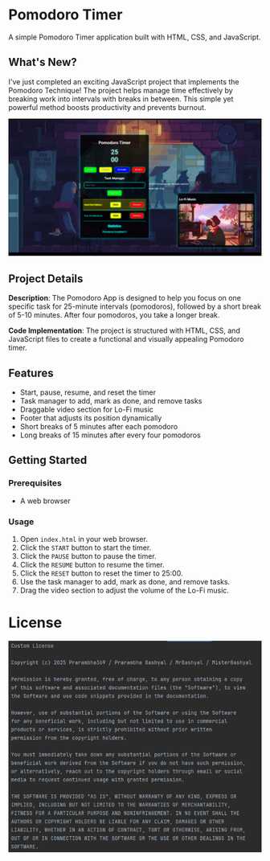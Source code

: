 # Pomodoro Timer

A simple Pomodoro Timer application built with HTML, CSS, and JavaScript.

## What's New?

I've just completed an exciting JavaScript project that implements the Pomodoro Technique! The project helps manage time effectively by breaking work into intervals with breaks in between. This simple yet powerful method boosts productivity and prevents burnout.

![img.png](img.png)

## Project Details

**Description**: The Pomodoro App is designed to help you focus on one specific task for 25-minute intervals (pomodoros), followed by a short break of 5-10 minutes. After four pomodoros, you take a longer break.

**Code Implementation**: The project is structured with HTML, CSS, and JavaScript files to create a functional and visually appealing Pomodoro timer.

## Features

- Start, pause, resume, and reset the timer
- Task manager to add, mark as done, and remove tasks
- Draggable video section for Lo-Fi music
- Footer that adjusts its position dynamically
- Short breaks of 5 minutes after each pomodoro
- Long breaks of 15 minutes after every four pomodoros

## Getting Started

### Prerequisites

- A web browser

### Usage

1. Open `index.html` in your web browser.
2. Click the `START` button to start the timer.
3. Click the `PAUSE` button to pause the timer.
4. Click the `RESUME` button to resume the timer.
5. Click the `RESET` button to reset the timer to 25:00.
6. Use the task manager to add, mark as done, and remove tasks.
7. Drag the video section to adjust the volume of the Lo-Fi music.

# License
![img_1.png](img_1.png)